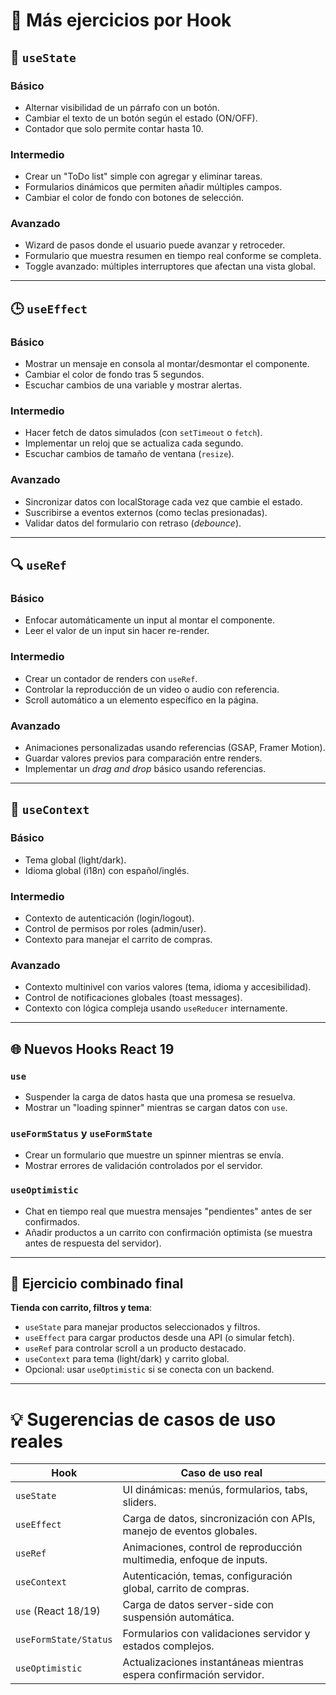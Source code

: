 # 📝 Más ejercicios por Hook

## 🔁 `useState`

### Básico
- Alternar visibilidad de un párrafo con un botón.
- Cambiar el texto de un botón según el estado (ON/OFF).
- Contador que solo permite contar hasta 10.

### Intermedio
- Crear un "ToDo list" simple con agregar y eliminar tareas.
- Formularios dinámicos que permiten añadir múltiples campos.
- Cambiar el color de fondo con botones de selección.

### Avanzado
- Wizard de pasos donde el usuario puede avanzar y retroceder.
- Formulario que muestra resumen en tiempo real conforme se completa.
- Toggle avanzado: múltiples interruptores que afectan una vista global.

---

## 🕒 `useEffect`

### Básico
- Mostrar un mensaje en consola al montar/desmontar el componente.
- Cambiar el color de fondo tras 5 segundos.
- Escuchar cambios de una variable y mostrar alertas.

### Intermedio
- Hacer fetch de datos simulados (con `setTimeout` o `fetch`).
- Implementar un reloj que se actualiza cada segundo.
- Escuchar cambios de tamaño de ventana (`resize`).

### Avanzado
- Sincronizar datos con localStorage cada vez que cambie el estado.
- Suscribirse a eventos externos (como teclas presionadas).
- Validar datos del formulario con retraso (*debounce*).

---

## 🔍 `useRef`

### Básico
- Enfocar automáticamente un input al montar el componente.
- Leer el valor de un input sin hacer re-render.

### Intermedio
- Crear un contador de renders con `useRef`.
- Controlar la reproducción de un video o audio con referencia.
- Scroll automático a un elemento específico en la página.

### Avanzado
- Animaciones personalizadas usando referencias (GSAP, Framer Motion).
- Guardar valores previos para comparación entre renders.
- Implementar un *drag and drop* básico usando referencias.

---

## 🧠 `useContext`

### Básico
- Tema global (light/dark).
- Idioma global (i18n) con español/inglés.

### Intermedio
- Contexto de autenticación (login/logout).
- Control de permisos por roles (admin/user).
- Contexto para manejar el carrito de compras.

### Avanzado
- Contexto multinivel con varios valores (tema, idioma y accesibilidad).
- Control de notificaciones globales (toast messages).
- Contexto con lógica compleja usando `useReducer` internamente.

---

## 🌐 Nuevos Hooks React 19

### `use`
- Suspender la carga de datos hasta que una promesa se resuelva.
- Mostrar un "loading spinner" mientras se cargan datos con `use`.

### `useFormStatus` y `useFormState`
- Crear un formulario que muestre un spinner mientras se envía.
- Mostrar errores de validación controlados por el servidor.

### `useOptimistic`
- Chat en tiempo real que muestra mensajes "pendientes" antes de ser confirmados.
- Añadir productos a un carrito con confirmación optimista (se muestra antes de respuesta del servidor).

---

## 🧩 Ejercicio combinado final

**Tienda con carrito, filtros y tema**:
- `useState` para manejar productos seleccionados y filtros.
- `useEffect` para cargar productos desde una API (o simular fetch).
- `useRef` para controlar scroll a un producto destacado.
- `useContext` para tema (light/dark) y carrito global.
- Opcional: usar `useOptimistic` si se conecta con un backend.

---

# 💡 Sugerencias de casos de uso reales

| Hook                  | Caso de uso real                                                    |
|-----------------------|---------------------------------------------------------------------|
| `useState`            | UI dinámicas: menús, formularios, tabs, sliders.                    |
| `useEffect`           | Carga de datos, sincronización con APIs, manejo de eventos globales.|
| `useRef`              | Animaciones, control de reproducción multimedia, enfoque de inputs. |
| `useContext`          | Autenticación, temas, configuración global, carrito de compras.     |
| `use` (React 18/19)   | Carga de datos server-side con suspensión automática.              |
| `useFormState/Status` | Formularios con validaciones servidor y estados complejos.         |
| `useOptimistic`       | Actualizaciones instantáneas mientras espera confirmación servidor. |

